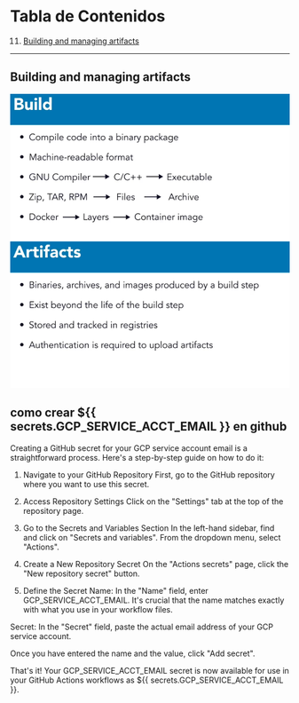 # Tabla de Contenidos

11. [Building and managing artifacts](#building-and-managing-artifacts)

---

## Building and managing artifacts
![Imagen de GitHub](https://github.com/ariegd/automate/blob/04_03/src/img/Captura%20desde%202025-08-21%2020-06-10.png)
![Imagen de GitHub](https://github.com/ariegd/automate/blob/04_03/src/img/Captura%20desde%202025-08-21%2020-06-47.png)


## como crear ${{ secrets.GCP_SERVICE_ACCT_EMAIL }} en github


Creating a GitHub secret for your GCP service account email is a straightforward process. Here's a step-by-step guide on how to do it:

1. Navigate to your GitHub Repository
First, go to the GitHub repository where you want to use this secret.

2. Access Repository Settings
Click on the "Settings" tab at the top of the repository page.

3. Go to the Secrets and Variables Section
In the left-hand sidebar, find and click on "Secrets and variables". From the dropdown menu, select "Actions".

4. Create a New Repository Secret
On the "Actions secrets" page, click the "New repository secret" button.

5. Define the Secret
Name: In the "Name" field, enter GCP_SERVICE_ACCT_EMAIL. It's crucial that the name matches exactly with what you use in your workflow files.

Secret: In the "Secret" field, paste the actual email address of your GCP service account.

Once you have entered the name and the value, click "Add secret".

That's it! Your GCP_SERVICE_ACCT_EMAIL secret is now available for use in your GitHub Actions workflows as ${{ secrets.GCP_SERVICE_ACCT_EMAIL }}.
